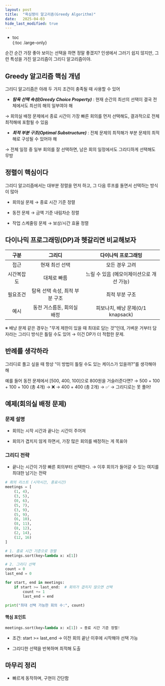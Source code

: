 ```yaml
---
layout: post
title:  "욕심쟁이 알고리즘(Greedy Algorithm)"
date:   2025-04-03
hide_last_modified: true
---
```


* toc  
{:toc .large-only}

순간 순간 가장 좋아 보이는 선택을 하면 정말 좋겠지? 인생에서 그러기 쉽지 않지만, 그런 특성을 가진 알고리즘이 그리디 알고리즘이야.

## Greedy 알고리즘 핵심 개념

그리디 알고리즘은 아래 두 가지 조건이 충족될 때 사용할 수 있어

- ***탐욕 선택 속성(Greedy Choice Property)*** : 현재 순간의 최선의 선택이 결국 전체에서도 최선의 해의 일부여야 해

→ 회의실 배정 문제에서 종료 시간이 가장 빠른 회의를 먼저 선택해도, 결과적으로 전체 최적해에 포함될 수 있음

- ***최적 부분 구조(Optimal Substructure)*** : 전체 문제의 최적해가 부분 문제의 최적해로 구성될 수 있어야 해

→ 전체 일정 중 일부 회의를 잘 선택하면, 남은 회의 일정에서도 그리디하게 선택해도 무방

## 정렬이 핵심이다

그리디 알고리즘에서는 대부분 정렬을 먼저 하고, 그 다음 루프를 돌면서 선택하는 방식이 많아

- 회의실 문제 → 종료 시간 기준 정렬

- 동전 문제 → 금액 기준 내림차순 정렬

- 작업 스케줄링 문제 → 보상/시간 효율 정렬

## 다이나믹 프로그래밍(DP)과 헷갈리면 비교해보자

| 구분 | 그리디 | 다이나믹 프로그래밍 |
|:---:|:---:|:---:|
| 접근 | 현재 최선 선택 | 모든 경우 고려 |
| 시간복잡도 | 대체로 빠름 | 느릴 수 있음 (메모이제이션으로 개선 가능) |
| 필요조건 | 탐욕 선택 속성, 최적 부분 구조 | 최적 부분 구조 |
| 예시 | 동전 거스름돈, 회의실 배정 | 피보나치, 배낭 문제(0/1 knapsack) |

※ 배낭 문제 같은 경우는 "무게 제한이 있을 때 최대로 담는 것"인데, 가벼운 거부터 담자라는 그리디 방식은 틀릴 수도 있어 → 이건 DP가 더 적합한 문제.

## 반례를 생각하라

그리디로 풀고 싶을 때 항상 “이 방법이 틀릴 수도 있는 케이스가 있을까?”를 생각해야 해

예를 들어 동전 문제에서 [500, 400, 100]으로 800원을 거슬러준다면?
→ 500 + 100 + 100 + 100 (총 4개) → ❌
→ 400 + 400 (총 2개) → ✅ → 그리디로는 못 풀어!

## 예제(회의실 배정 문제)

### 문제 설명

- 회의는 시작 시간과 끝나는 시간이 주어져

- 회의가 겹치지 않게 하면서, 가장 많은 회의를 배정하는 게 목표야

### 그리디 전략

- 끝나는 시간이 가장 빠른 회의부터 선택한다. → 이후 회의가 들어갈 수 있는 여지를 최대한 남기는 전략

~~~python
# 회의 리스트 (시작시간, 종료시간)
meetings = [
    (1, 4),
    (3, 5),
    (0, 6),
    (5, 7),
    (3, 9),
    (5, 9),
    (6, 10),
    (8, 11),
    (8, 12),
    (2, 14),
    (12, 16)
]

# 1. 종료 시간 기준으로 정렬
meetings.sort(key=lambda x: x[1])

# 2. 그리디 선택
count = 0
last_end = 0

for start, end in meetings:
    if start >= last_end:  # 회의가 겹치지 않으면 선택
        count += 1
        last_end = end

print("최대 선택 가능한 회의 수:", count)
~~~

#### 핵심 포인트

~~~python
meetings.sort(key=lambda x: x[1]) → 종료 시간 기준 정렬!
~~~

- 조건: start >= last_end → 이전 회의 끝난 이후에 시작해야 선택 가능

- 그리디한 선택을 반복하며 최적해 도출

## 마무리 정리

- 빠르게 동작하며, 구현이 간단함